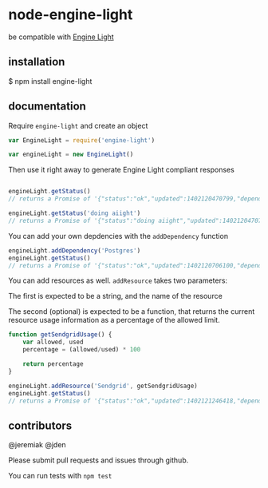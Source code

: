 # node-engine-light
be compatible with [Engine Light](http://engine-light.codeforamerica.org/)

## installation
  $ npm install engine-light

## documentation

Require `engine-light` and create an object

```js
var EngineLight = require('engine-light')

var engineLight = new EngineLight()
```

Then use it right away to generate Engine Light compliant responses

```js

engineLight.getStatus()
// returns a Promise of '{"status":"ok","updated":1402120470799,"dependencies":[],"resources":{}}'

engineLight.getStatus('doing aiight')
// returns a Promise of '{"status":"doing aiight","updated":1402120470799,"dependencies":[],"resources":{}}'
```

You can add your own depdencies with the `addDependency` function

```js
engineLight.addDependency('Postgres')
engineLight.getStatus()
// returns a Promise of '{"status":"ok","updated":1402120706100,"dependencies":["Postgres"],"resources":{}}'
```

You can add resources as well. `addResource` takes two parameters:

The first is expected to be a string, and the name of the resource

The second (optional) is expected to be a function, that returns the  current resource usage information as a percentage of the allowed limit.

```js
function getSendgridUsage() {
	var allowed, used
	percentage = (allowed/used) * 100

	return percentage
}

engineLight.addResource('Sendgrid', getSendgridUsage)
engineLight.getStatus()
// returns a Promise of '{"status":"ok","updated":1402121246418,"dependencies":[],"resources":{"Sendgrid":17.85}}'
```

## contributors

@jeremiak
@jden

Please submit pull requests and issues through github.

You can run tests with `npm test`

